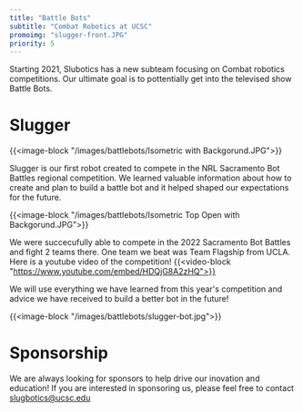 ```yaml
---
title: "Battle Bots"
subtitle: "Combat Robotics at UCSC"
promoimg: "slugger-front.JPG"
priority: 5
---
```


Starting 2021, Slubotics has a new subteam focusing on Combat robotics competitions. 
Our ultimate goal is to pottentially get into the televised show Battle Bots.

# Slugger

{{<image-block "/images/battlebots/Isometric with Backgorund.JPG">}}

Slugger is our first robot created to compete in the NRL Sacramento Bot Battles 
regional competition. We learned valuable information about how to create and plan to
build a battle bot and it helped shaped our expectations for the future.

{{<image-block "/images/battlebots/Isometric Top Open with Backgorund.JPG">}}

We were succecufully able to compete in the 2022 Sacramento Bot Battles and fight 2 teams there. One team we beat was Team Flagship from UCLA.
Here is a youtube video of the competition!
{{<video-block "https://www.youtube.com/embed/HDQjG8A2zHQ">}}

We will use everything we have learned from this year's competition and advice we have received to build a better bot in the future!

{{<image-block "/images/battlebots/slugger-bot.jpg">}}

# Sponsorship

We are always looking for sponsors to help drive our inovation and education! If you are interested in
sponsoring us, please feel free to contact slugbotics@ucsc.edu